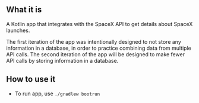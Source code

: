 ## **What it is**
A Kotlin app that integrates with the SpaceX API to get details about SpaceX launches.

The first iteration of the app was intentionally designed to not store any information in a database, in order to practice combining data from multiple API calls.
The second iteration of the app will be designed to make fewer API calls by storing information in a database.

## **How to use it**
- To run app, use `./gradlew bootrun`
